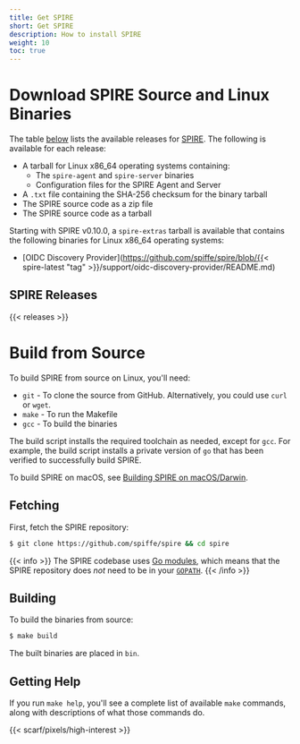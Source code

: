 ```yaml
---
title: Get SPIRE
short: Get SPIRE
description: How to install SPIRE
weight: 10
toc: true
---
```


# Download SPIRE Source and Linux Binaries

The table [below](#spire-releases) lists the available releases for [SPIRE](/docs/latest/spire/understand/). The following is available for each release:

* A tarball for Linux x86_64 operating systems containing:
  * The `spire-agent` and `spire-server` binaries
  * Configuration files for the SPIRE Agent and Server
* A `.txt` file containing the SHA-256 checksum for the binary tarball
* The SPIRE source code as a zip file
* The SPIRE source code as a tarball

Starting with SPIRE v0.10.0, a `spire-extras` tarball is available that contains the following binaries for Linux x86_64 operating systems:

* [OIDC Discovery Provider](https://github.com/spiffe/spire/blob/{{< spire-latest "tag" >}}/support/oidc-discovery-provider/README.md)

## SPIRE Releases

{{< releases >}}

# Build from Source

To build SPIRE from source on Linux, you'll need:
* `git` - To clone the source from GitHub. Alternatively, you could use `curl` or `wget`.
* `make` - To run the Makefile
* `gcc` - To build the binaries

The build script installs the required toolchain as needed, except for `gcc`. For example, the build script installs a private version of `go` that has been verified to successfully build SPIRE.

To build SPIRE on macOS, see [Building SPIRE on macOS/Darwin](/docs/latest/spire/installing/getting-started-linux-macos-x/#building-spire-on-macosdarwin).

## Fetching

First, fetch the SPIRE repository:

```bash
$ git clone https://github.com/spiffe/spire && cd spire
```

{{< info >}}
The SPIRE codebase uses [Go modules](https://github.com/golang/go/wiki/Modules), which means that the SPIRE repository does *not* need to be in your [`GOPATH`](https://github.com/golang/go/wiki/GOPATH).
{{< /info >}}

## Building

To build the binaries from source:

```bash
$ make build
```

The built binaries are placed in `bin`.

## Getting Help

If you run `make help`, you'll see a complete list of available `make` commands, along with descriptions of what those commands do.

{{< scarf/pixels/high-interest >}}
